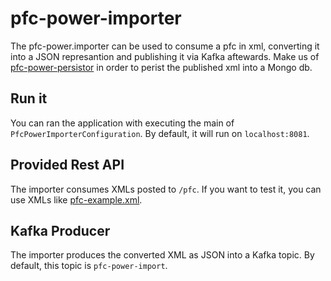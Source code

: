 # pfc-power-importer
The pfc-power.importer can be used to consume a pfc in xml, converting it into a JSON represantion and publishing it via Kafka aftewards. Make us of [pfc-power-persistor](https://github.com/TurnCoffeeToCode/pfc-power-persistor) in order to perist the published xml into a Mongo db.

## Run it
You can ran the application with executing the main of `PfcPowerImporterConfiguration`. By default, it will run on `localhost:8081`.

## Provided Rest API
The importer consumes XMLs posted to `/pfc`. If you want to test it, you can use XMLs like [pfc-example.xml](https://github.com/TurnCoffeeToCode/pfc-power-importer/blob/master/pfc-example.xml).

## Kafka Producer
The importer produces the converted XML as JSON into a Kafka topic. By default, this topic is `pfc-power-import`.
